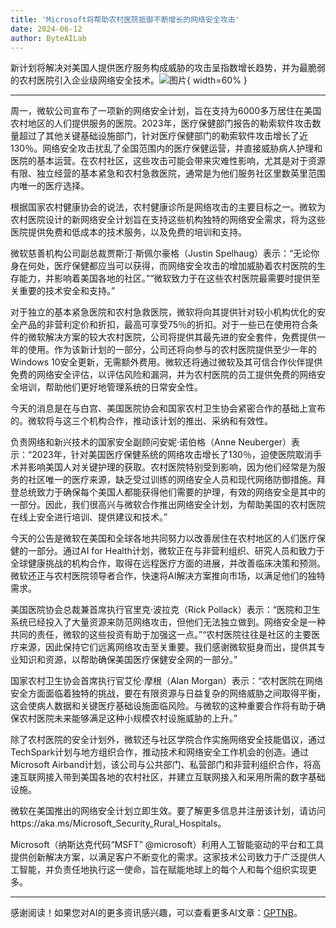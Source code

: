 ```yaml
---
title: 'Microsoft将帮助农村医院抵御不断增长的网络安全攻击'
date: 2024-06-12
author: ByteAILab
---
```


新计划将解决对美国人提供医疗服务构成威胁的攻击呈指数增长趋势，并为最脆弱的农村医院引入企业级网络安全技术。![图片](https://ai-techpark.com/wp-content/uploads/2024/06/Microsoft-960x540.jpg){ width=60% }

---


周一，微软公司宣布了一项新的网络安全计划，旨在支持为6000多万居住在美国农村地区的人们提供服务的医院。2023年，医疗保健部门报告的勒索软件攻击数量超过了其他关键基础设施部门，针对医疗保健部门的勒索软件攻击增长了近130％。网络安全攻击扰乱了全国范围内的医疗保健运营，并直接威胁病人护理和医院的基本运营。在农村社区，这些攻击可能会带来灾难性影响，尤其是对于资源有限、独立经营的基本紧急和农村急救医院，通常是为他们服务社区里数英里范围内唯一的医疗选择。

根据国家农村健康协会的说法，农村健康诊所是网络攻击的主要目标之一。微软为农村医院设计的新网络安全计划旨在支持这些机构独特的网络安全需求，将为这些医院提供免费和低成本的技术服务，以及免费的培训和支持。

微软慈善机构公司副总裁贾斯汀·斯佩尔豪格（Justin Spelhaug）表示：“无论你身在何处，医疗保健都应当可以获得，而网络安全攻击的增加威胁着农村医院的生存能力，并影响着美国各地的社区。”“微软致力于在这些农村医院最需要时提供至关重要的技术安全和支持。”

对于独立的基本紧急医院和农村急救医院，微软将向其提供针对较小机构优化的安全产品的非营利定价和折扣，最高可享受75％的折扣。对于一些已在使用符合条件的微软解决方案的较大农村医院，公司将提供其最先进的安全套件，免费提供一年的使用。作为该新计划的一部分，公司还将向参与的农村医院提供至少一年的Windows 10安全更新，无需额外费用。微软还将通过微软及其可信合作伙伴提供免费的网络安全评估，以评估风险和漏洞，并为农村医院的员工提供免费的网络安全培训，帮助他们更好地管理系统的日常安全性。

今天的消息是在与白宫、美国医院协会和国家农村卫生协会紧密合作的基础上宣布的。微软将与这三个机构合作，推动该计划的推出、采纳和有效性。

负责网络和新兴技术的国家安全副顾问安妮·诺伯格（Anne Neuberger）表示：“2023年，针对美国医疗保健系统的网络攻击增长了130％，迫使医院取消手术并影响美国人对关键护理的获取。农村医院特别受到影响，因为他们经常是为服务的社区唯一的医疗来源，缺乏受过训练的网络安全人员和现代网络防御措施。拜登总统致力于确保每个美国人都能获得他们需要的护理，有效的网络安全是其中的一部分。因此，我们很高兴与微软合作推出网络安全计划，为帮助美国的农村医院在线上安全进行培训、提供建议和技术。”

今天的公告是微软在美国和全球各地共同努力以改善居住在农村地区的人们医疗保健的一部分。通过AI for Health计划，微软正在与非营利组织、研究人员和致力于全球健康挑战的机构合作，取得在远程医疗方面的进展，并改善临床决策和预测。微软还正与农村医院领导者合作，快速将AI解决方案推向市场，以满足他们的独特需求。

美国医院协会总裁兼首席执行官里克·波拉克（Rick Pollack）表示：“医院和卫生系统已经投入了大量资源来防范网络攻击，但他们无法独立做到。网络安全是一种共同的责任，微软的这些投资有助于加强这一点。”“农村医院往往是社区的主要医疗来源，因此保持它们远离网络攻击至关重要。我们感谢微软挺身而出，提供其专业知识和资源，以帮助确保美国医疗保健安全网的一部分。”

国家农村卫生协会首席执行官艾伦·摩根（Alan Morgan）表示：“农村医院在网络安全方面面临着独特的挑战，要在有限资源与日益复杂的网络威胁之间取得平衡，这会使病人数据和关键医疗基础设施面临风险。与微软的这种重要合作将有助于确保农村医院未来能够满足这种小规模农村设施威胁的上升。”

除了农村医院的安全计划外，微软还与社区学院合作实施网络安全技能倡议，通过TechSpark计划与地方组织合作，推动技术和网络安全工作机会的创造。通过Microsoft Airband计划，该公司与公共部门、私营部门和非营利组织合作，将高速互联网接入带到美国各地的农村社区，并建立互联网接入和采用所需的数字基础设施。

微软在美国推出的网络安全计划立即生效。要了解更多信息并注册该计划，请访问https://aka.ms/Microsoft_Security_Rural_Hospitals。

Microsoft（纳斯达克代码“MSFT” @microsoft）利用人工智能驱动的平台和工具提供创新解决方案，以满足客户不断变化的需求。这家技术公司致力于广泛提供人工智能，并负责任地执行这一使命，旨在赋能地球上的每个人和每个组织实现更多。

---
感谢阅读！如果您对AI的更多资讯感兴趣，可以查看更多AI文章：[GPTNB](https://gptnb.com)。